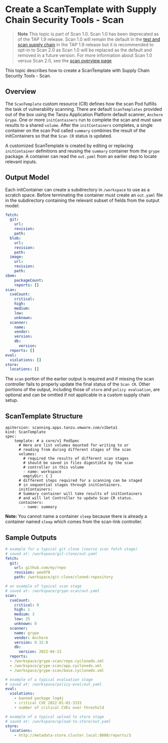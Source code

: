 # Create a ScanTemplate with Supply Chain Security Tools - Scan

> **Note** This topic is part of Scan 1.0. Scan 1.0 has been deprecated as of the TAP 1.9 release.  Scan 1.0 will remain the default in the [test and scan supply chain](../getting-started/add-test-and-security.hbs.md#add-testing-and-scanning-to-your-application) in the TAP 1.9 release but it is recommended to opt-in to Scan 2.0 as Scan 1.0 will be replaced as the default and removed in a future version.  For more information about Scan 1.0 versus Scan 2.0, see the [scan overview page](./overview.hbs.md)

This topic describes how to create a ScanTemplate with Supply Chain Security Tools - Scan.

## Overview

The `ScanTemplate` custom resource (CR) defines how the scan Pod fulfills the task of vulnerability scanning. There are default `ScanTemplates` provided out of the box using the Tanzu Application Platform default scanner, `Anchore Grype`. One or more `initContainers` run to complete the scan and must save results to a shared `volume`. After the `initContainers` completes, a single container on the scan Pod called `summary` combines the result of the initContainers so that the `Scan CR` status is updated.

A customized ScanTemplate is created by editing or replacing `initContainer` definitions and reusing the `summary` container from the `grype` package. A container can read the `out.yaml` from an earlier step to locate relevant inputs.

## <a id="output-model"></a>Output Model

Each initContainer can create a subdirectory in `/workspace` to use as a scratch space. Before terminating the container must create an `out.yaml` file in the subdirectory containing the relevant subset of fields from the output model:
```yaml
fetch:
  git: 
    url:
    revision:
    path:
  blob:
    url:
    revision:
    path:
  image:
    url:
    revision:
    path:
sbom:
    packageCount:
    reports: []
scan:
  cveCount:
    critical:
    high:
    medium:
    low:
    unknown:
  scanner:
    name:
    vendor:
    version:
    db:
      version:
  reports: []
eval:
  violations: []
store:
  locations: []
```

The `scan` portion of the earlier output is required and if missing the scan controller fails to properly update the final status of the `Scan CR`. Other portions of the output, including those of `store` and `policy evaluation`, are optional and can be omitted if not applicable in a custom supply chain setup.

## <a id="template-structure"></a>ScanTemplate Structure

```console
apiVersion: scanning.apps.tanzu.vmware.com/v1beta1
kind: ScanTemplate
spec:
    template: # a core/v1 PodSpec
      # Here are list volumes mounted for writing to or 
      # reading from during different stages of the scan
      volumes:
        # required the results of different scan stages 
        # should be saved in files digestible by the scan 
        # controller in this volume
        - name: workspace
        emptyDir: { }
      # different steps required for a scanning can be staged 
      # in sequential stages through initContainers. 
      initContainers:
      # Summary container will take results of initContainers 
      # and will let Controller to update Scan CR status.
      containers:
        - name: summary
```

**Note:** You cannot name a container `sleep` because there is already a container named `sleep` which comes from the scan-link controller.

## <a id="sample-output"></a>Sample Outputs

```yaml
# example for a typical git clone (source scan fetch stage)
# saved at: /workspace/git-clone/out.yaml
fetch:
  git:
    url: github.com/my/repo
    revision: aee9f8
    path: /workspace/git-clone/cloned-repository
```
```yaml
# an example of typical scan stage
# saved at: /workspace/grype-scan/out.yaml
scan:
  cveCount:
    critical: 0
    high: 1
    medium: 3
    low: 25
    unknown: 0
  scanner:
    name: grype
    vendor: Anchore
    version: 0.33.0
    db:
      version: 2022-04-13
  reports:
  - /workspace/grype-scan/repo.cyclonedx.xml
  - /workspace/grype-scan/app.cyclonedx.xml
  - /workspace/grype-scan/base.cyclonedx.xml
```
```yaml
# example of a typical evaluation stage
# saved at: /workspace/policy-eval/out.yaml
eval:
  violations:
    - banned package log4j
    - critical CVE 2022-01-01-3333
    - number of critical CVEs over threshold
```
```yaml
# example of a typical upload to store stage
# saved at: /workspace/upload-to-store/out.yaml
store:
  locations:
    - http://metadata-store.cluster.local:8080/reports/3
```
